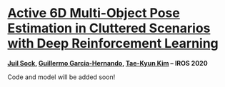 # [Active 6D Multi-Object Pose Estimation in Cluttered Scenarios with Deep Reinforcement Learning](https://arxiv.org/abs/1910.08811)

**[Juil Sock](https://skf0321.wixsite.com/juil), [Guillermo Garcia-Hernando](https://guiggh.github.io/), [Tae-Kyun Kim](https://sites.google.com/view/tkkim/)  – IROS 2020**

Code and model will be added soon!
